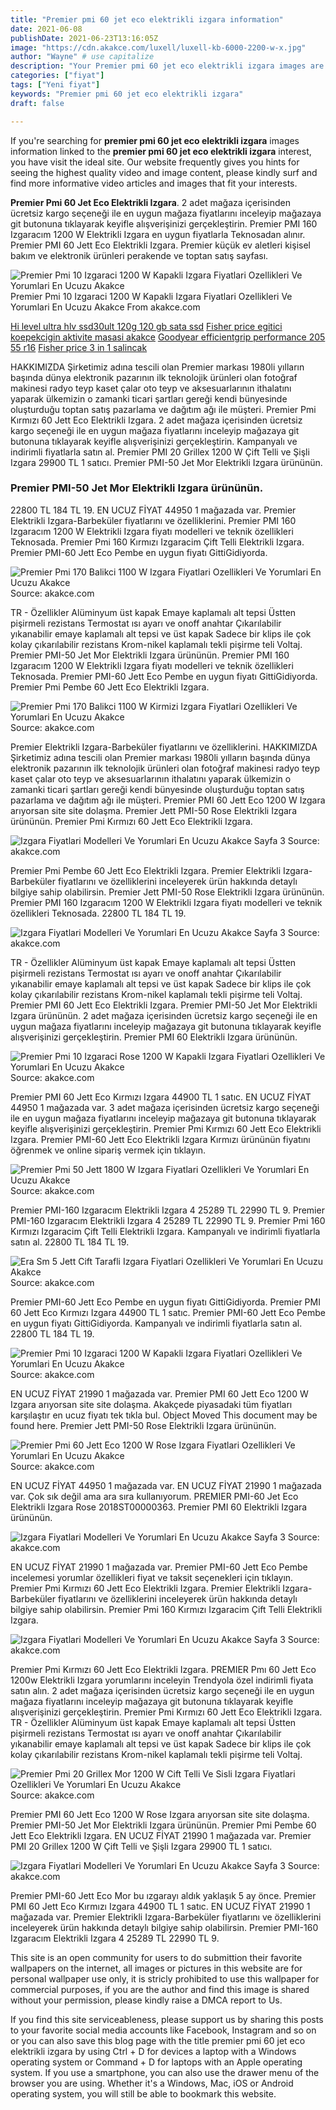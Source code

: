 ```yaml
---
title: "Premier pmi 60 jet eco elektrikli izgara information"
date: 2021-06-08
publishDate: 2021-06-23T13:16:05Z
image: "https://cdn.akakce.com/luxell/luxell-kb-6000-2200-w-x.jpg"
author: "Wayne" # use capitalize
description: "Your Premier pmi 60 jet eco elektrikli izgara images are available. Premier pmi 60 jet eco elektrikli izgara are a topic that is being searched for and liked by netizens today. You can Download the Premier pmi 60 jet eco elektrikli izgara files here. Find and Download all royalty-free images."
categories: ["fiyat"]
tags: ["Yeni fiyat"]
keywords: "Premier pmi 60 jet eco elektrikli izgara"
draft: false

---
```


If you're searching for **premier pmi 60 jet eco elektrikli izgara** images information linked to the **premier pmi 60 jet eco elektrikli izgara** interest, you have visit the ideal  site.  Our website frequently  gives you  hints  for seeing  the highest  quality video and image  content, please kindly surf and find more informative video articles and images  that fit your interests.

**Premier Pmi 60 Jet Eco Elektrikli Izgara**. 2 adet mağaza içerisinden ücretsiz kargo seçeneği ile en uygun mağaza fiyatlarını inceleyip mağazaya git butonuna tıklayarak keyifle alışverişinizi gerçekleştirin. Premier PMI 160 Izgaracım 1200 W Elektrikli Izgara en uygun fiyatlarla Teknosadan alınır. Premier PMI 60 Jett Eco Elektrikli Izgara. Premier küçük ev aletleri kişisel bakım ve elektronik ürünleri perakende ve toptan satış sayfası.

![Premier Pmi 10 Izgaraci 1200 W Kapakli Izgara Fiyatlari Ozellikleri Ve Yorumlari En Ucuzu Akakce](https://cdn.akakce.com/premier/premier-pmi-10-ci-1200-w-kapakli-z.jpg "Premier Pmi 10 Izgaraci 1200 W Kapakli Izgara Fiyatlari Ozellikleri Ve Yorumlari En Ucuzu Akakce")
Premier Pmi 10 Izgaraci 1200 W Kapakli Izgara Fiyatlari Ozellikleri Ve Yorumlari En Ucuzu Akakce From akakce.com

[Hi level ultra hlv ssd30ult 120g 120 gb sata ssd](/hi-level-ultra-hlv-ssd30ult-120g-120-gb-sata-ssd/)
[Fisher price egitici koepekcigin aktivite masasi akakce](/fisher-price-egitici-koepekcigin-aktivite-masasi-akakce/)
[Goodyear efficientgrip performance 205 55 r16](/goodyear-efficientgrip-performance-205-55-r16/)
[Fisher price 3 in 1 salincak](/fisher-price-3-in-1-salincak/)

HAKKIMIZDA Şirketimiz adına tescili olan Premier markası 1980li yılların başında dünya elektronik pazarının ilk teknolojik ürünleri olan fotoğraf makinesi radyo teyp kaset çalar oto teyp ve aksesuarlarının ithalatını yaparak ülkemizin o zamanki ticari şartları gereği kendi bünyesinde oluşturduğu toptan satış pazarlama ve dağıtım ağı ile müşteri. Premier Pmi Kırmızı 60 Jett Eco Elektrikli Izgara. 2 adet mağaza içerisinden ücretsiz kargo seçeneği ile en uygun mağaza fiyatlarını inceleyip mağazaya git butonuna tıklayarak keyifle alışverişinizi gerçekleştirin. Kampanyalı ve indirimli fiyatlarla satın al. Premier PMI 20 Grillex 1200 W Çift Telli ve Şişli Izgara 29900 TL 1 satıcı. Premier PMI-50 Jet Mor Elektrikli Izgara ürününün.

### Premier PMI-50 Jet Mor Elektrikli Izgara ürününün.

22800 TL 184 TL 19. EN UCUZ FİYAT 44950 1 mağazada var. Premier Elektrikli Izgara-Barbeküler fiyatlarını ve özelliklerini. Premier PMI 160 Izgaracım 1200 W Elektrikli Izgara fiyatı modelleri ve teknik özellikleri Teknosada. Premier Pmi 160 Kırmızı Izgaracim Çift Telli Elektrikli Izgara. Premier PMI-60 Jett Eco Pembe en uygun fiyatı GittiGidiyorda.


![Premier Pmi 170 Balikci 1100 W Izgara Fiyatlari Ozellikleri Ve Yorumlari En Ucuzu Akakce](https://cdn.akakce.com/premier/premier-pmi-170-balikci-1100-w-2-z.jpg "Premier Pmi 170 Balikci 1100 W Izgara Fiyatlari Ozellikleri Ve Yorumlari En Ucuzu Akakce")
Source: akakce.com

TR - Özellikler Alüminyum üst kapak Emaye kaplamalı alt tepsi Üstten pişirmeli rezistans Termostat ısı ayarı ve onoff anahtar Çıkarılabilir yıkanabilir emaye kaplamalı alt tepsi ve üst kapak Sadece bir klips ile çok kolay çıkarılabilir rezistans Krom-nikel kaplamalı tekli pişirme teli Voltaj. Premier PMI-50 Jet Mor Elektrikli Izgara ürününün. Premier PMI 160 Izgaracım 1200 W Elektrikli Izgara fiyatı modelleri ve teknik özellikleri Teknosada. Premier PMI-60 Jett Eco Pembe en uygun fiyatı GittiGidiyorda. Premier Pmi Pembe 60 Jett Eco Elektrikli Izgara.

![Premier Pmi 170 Balikci 1100 W Kirmizi Izgara Fiyatlari Ozellikleri Ve Yorumlari En Ucuzu Akakce](https://cdn.akakce.com/premier/premier-pmi-170-balikci-1100-w-kirmizi-z.jpg "Premier Pmi 170 Balikci 1100 W Kirmizi Izgara Fiyatlari Ozellikleri Ve Yorumlari En Ucuzu Akakce")
Source: akakce.com

Premier Elektrikli Izgara-Barbeküler fiyatlarını ve özelliklerini. HAKKIMIZDA Şirketimiz adına tescili olan Premier markası 1980li yılların başında dünya elektronik pazarının ilk teknolojik ürünleri olan fotoğraf makinesi radyo teyp kaset çalar oto teyp ve aksesuarlarının ithalatını yaparak ülkemizin o zamanki ticari şartları gereği kendi bünyesinde oluşturduğu toptan satış pazarlama ve dağıtım ağı ile müşteri. Premier PMI 60 Jett Eco 1200 W Izgara arıyorsan site site dolaşma. Premier Jett PMI-50 Rose Elektrikli Izgara ürününün. Premier Pmi Kırmızı 60 Jett Eco Elektrikli Izgara.

![Izgara Fiyatlari Modelleri Ve Yorumlari En Ucuzu Akakce Sayfa 3](https://cdn.akakce.com/efba/efba-600-kebapmatik-saslik-1400-w-x.jpg "Izgara Fiyatlari Modelleri Ve Yorumlari En Ucuzu Akakce Sayfa 3")
Source: akakce.com

Premier Pmi Pembe 60 Jett Eco Elektrikli Izgara. Premier Elektrikli Izgara-Barbeküler fiyatlarını ve özelliklerini inceleyerek ürün hakkında detaylı bilgiye sahip olabilirsin. Premier Jett PMI-50 Rose Elektrikli Izgara ürününün. Premier PMI 160 Izgaracım 1200 W Elektrikli Izgara fiyatı modelleri ve teknik özellikleri Teknosada. 22800 TL 184 TL 19.

![Izgara Fiyatlari Modelleri Ve Yorumlari En Ucuzu Akakce Sayfa 3](https://iis-akakce.akamaized.net/p.x?%2F%2Fmcdn01%2Egittigidiyor%2Enet%2F65501%2F655017756%5F0%2Ejpg "Izgara Fiyatlari Modelleri Ve Yorumlari En Ucuzu Akakce Sayfa 3")
Source: akakce.com

TR - Özellikler Alüminyum üst kapak Emaye kaplamalı alt tepsi Üstten pişirmeli rezistans Termostat ısı ayarı ve onoff anahtar Çıkarılabilir yıkanabilir emaye kaplamalı alt tepsi ve üst kapak Sadece bir klips ile çok kolay çıkarılabilir rezistans Krom-nikel kaplamalı tekli pişirme teli Voltaj. Premier PMI 60 Jett Eco Elektrikli Izgara. Premier PMI-50 Jet Mor Elektrikli Izgara ürününün. 2 adet mağaza içerisinden ücretsiz kargo seçeneği ile en uygun mağaza fiyatlarını inceleyip mağazaya git butonuna tıklayarak keyifle alışverişinizi gerçekleştirin. Premier PMI 60 Elektrikli Izgara ürününün.

![Premier Pmi 10 Izgaraci Rose 1200 W Kapakli Izgara Fiyatlari Ozellikleri Ve Yorumlari En Ucuzu Akakce](https://cdn.akakce.com/premier/premier-pmi-10-ci-rose-1200-w-kapakli-z.jpg "Premier Pmi 10 Izgaraci Rose 1200 W Kapakli Izgara Fiyatlari Ozellikleri Ve Yorumlari En Ucuzu Akakce")
Source: akakce.com

Premier PMI 60 Jett Eco Kırmızı Izgara 44900 TL 1 satıc. EN UCUZ FİYAT 44950 1 mağazada var. 3 adet mağaza içerisinden ücretsiz kargo seçeneği ile en uygun mağaza fiyatlarını inceleyip mağazaya git butonuna tıklayarak keyifle alışverişinizi gerçekleştirin. Premier Pmi Kırmızı 60 Jett Eco Elektrikli Izgara. Premier PMI-60 Jett Eco Elektrikli Izgara Kırmızı ürününün fiyatını öğrenmek ve online sipariş vermek için tıklayın.

![Premier Pmi 50 Jett 1800 W Izgara Fiyatlari Ozellikleri Ve Yorumlari En Ucuzu Akakce](https://cdn.akakce.com/premier/premier-pmi-50-jett-1800-w-z.jpg "Premier Pmi 50 Jett 1800 W Izgara Fiyatlari Ozellikleri Ve Yorumlari En Ucuzu Akakce")
Source: akakce.com

Premier PMI-160 Izgaracım Elektrikli Izgara 4 25289 TL 22990 TL 9. Premier PMI-160 Izgaracım Elektrikli Izgara 4 25289 TL 22990 TL 9. Premier Pmi 160 Kırmızı Izgaracim Çift Telli Elektrikli Izgara. Kampanyalı ve indirimli fiyatlarla satın al. 22800 TL 184 TL 19.

![Era Sm 5 Jett Cift Tarafli Izgara Fiyatlari Ozellikleri Ve Yorumlari En Ucuzu Akakce](https://cdn.akakce.com/era/era-sm-5-jett-cift-tarafli-x.jpg "Era Sm 5 Jett Cift Tarafli Izgara Fiyatlari Ozellikleri Ve Yorumlari En Ucuzu Akakce")
Source: akakce.com

Premier PMI-60 Jett Eco Pembe en uygun fiyatı GittiGidiyorda. Premier PMI 60 Jett Eco Kırmızı Izgara 44900 TL 1 satıc. Premier PMI-60 Jett Eco Pembe en uygun fiyatı GittiGidiyorda. Kampanyalı ve indirimli fiyatlarla satın al. 22800 TL 184 TL 19.

![Premier Pmi 10 Izgaraci 1200 W Kapakli Izgara Fiyatlari Ozellikleri Ve Yorumlari En Ucuzu Akakce](https://cdn.akakce.com/premier/premier-pmi-10-ci-1200-w-kapakli-z.jpg "Premier Pmi 10 Izgaraci 1200 W Kapakli Izgara Fiyatlari Ozellikleri Ve Yorumlari En Ucuzu Akakce")
Source: akakce.com

EN UCUZ FİYAT 21990 1 mağazada var. Premier PMI 60 Jett Eco 1200 W Izgara arıyorsan site site dolaşma. Akakçede piyasadaki tüm fiyatları karşılaştır en ucuz fiyatı tek tıkla bul. Object Moved This document may be found here. Premier Jett PMI-50 Rose Elektrikli Izgara ürününün.

![Premier Pmi 60 Jett Eco 1200 W Rose Izgara Fiyatlari Ozellikleri Ve Yorumlari En Ucuzu Akakce](https://cdn.akakce.com/premier/premier-pmi-60-jett-eco-1200-w-rose-z.jpg "Premier Pmi 60 Jett Eco 1200 W Rose Izgara Fiyatlari Ozellikleri Ve Yorumlari En Ucuzu Akakce")
Source: akakce.com

EN UCUZ FİYAT 44950 1 mağazada var. EN UCUZ FİYAT 21990 1 mağazada var. Çok sık değil ama ara sıra kullanıyorum. PREMIER PMI-60 Jet Eco Elektrikli Izgara Rose 2018ST00000363. Premier PMI 60 Elektrikli Izgara ürününün.

![Izgara Fiyatlari Modelleri Ve Yorumlari En Ucuzu Akakce Sayfa 3](https://cdn.akakce.com/akel/akel-ab630-2000-w-x.jpg "Izgara Fiyatlari Modelleri Ve Yorumlari En Ucuzu Akakce Sayfa 3")
Source: akakce.com

EN UCUZ FİYAT 21990 1 mağazada var. Premier PMI-60 Jett Eco Pembe incelemesi yorumlar özellikleri fiyat ve taksit seçenekleri için tıklayın. Premier Pmi Kırmızı 60 Jett Eco Elektrikli Izgara. Premier Elektrikli Izgara-Barbeküler fiyatlarını ve özelliklerini inceleyerek ürün hakkında detaylı bilgiye sahip olabilirsin. Premier Pmi 160 Kırmızı Izgaracim Çift Telli Elektrikli Izgara.

![Izgara Fiyatlari Modelleri Ve Yorumlari En Ucuzu Akakce Sayfa 3](https://iis-akakce.akamaized.net/p.x?%2F%2Fmcdn01%2Egittigidiyor%2Enet%2F58450%2F584509193%5F0%2Ejpg "Izgara Fiyatlari Modelleri Ve Yorumlari En Ucuzu Akakce Sayfa 3")
Source: akakce.com

Premier Pmi Kırmızı 60 Jett Eco Elektrikli Izgara. PREMIER Pmı 60 Jett Eco 1200w Elektrikli Izgara yorumlarını inceleyin Trendyola özel indirimli fiyata satın alın. 2 adet mağaza içerisinden ücretsiz kargo seçeneği ile en uygun mağaza fiyatlarını inceleyip mağazaya git butonuna tıklayarak keyifle alışverişinizi gerçekleştirin. Premier Pmi Kırmızı 60 Jett Eco Elektrikli Izgara. TR - Özellikler Alüminyum üst kapak Emaye kaplamalı alt tepsi Üstten pişirmeli rezistans Termostat ısı ayarı ve onoff anahtar Çıkarılabilir yıkanabilir emaye kaplamalı alt tepsi ve üst kapak Sadece bir klips ile çok kolay çıkarılabilir rezistans Krom-nikel kaplamalı tekli pişirme teli Voltaj.

![Premier Pmi 20 Grillex Mor 1200 W Cift Telli Ve Sisli Izgara Fiyatlari Ozellikleri Ve Yorumlari En Ucuzu Akakce](https://cdn.akakce.com/premier/premier-pmi-20-grillex-mor-1200-w-cift-telli-ve-sisli-z.jpg "Premier Pmi 20 Grillex Mor 1200 W Cift Telli Ve Sisli Izgara Fiyatlari Ozellikleri Ve Yorumlari En Ucuzu Akakce")
Source: akakce.com

Premier PMI 60 Jett Eco 1200 W Rose Izgara arıyorsan site site dolaşma. Premier PMI-50 Jet Mor Elektrikli Izgara ürününün. Premier Pmi Pembe 60 Jett Eco Elektrikli Izgara. EN UCUZ FİYAT 21990 1 mağazada var. Premier PMI 20 Grillex 1200 W Çift Telli ve Şişli Izgara 29900 TL 1 satıcı.

![Izgara Fiyatlari Modelleri Ve Yorumlari En Ucuzu Akakce Sayfa 3](https://cdn.akakce.com/luxell/luxell-kb-6000-2200-w-x.jpg "Izgara Fiyatlari Modelleri Ve Yorumlari En Ucuzu Akakce Sayfa 3")
Source: akakce.com

Premier PMI-60 Jett Eco Mor bu ızgarayı aldık yaklaşık 5 ay önce. Premier PMI 60 Jett Eco Kırmızı Izgara 44900 TL 1 satıc. EN UCUZ FİYAT 21990 1 mağazada var. Premier Elektrikli Izgara-Barbeküler fiyatlarını ve özelliklerini inceleyerek ürün hakkında detaylı bilgiye sahip olabilirsin. Premier PMI-160 Izgaracım Elektrikli Izgara 4 25289 TL 22990 TL 9.

This site is an open community for users to do submittion their favorite wallpapers on the internet, all images or pictures in this website are for personal wallpaper use only, it is stricly prohibited to use this wallpaper for commercial purposes, if you are the author and find this image is shared without your permission, please kindly raise a DMCA report to Us.

If you find this site serviceableness, please support us by sharing this posts to your favorite social media accounts like Facebook, Instagram and so on or you can also save this blog page with the title premier pmi 60 jet eco elektrikli izgara by using Ctrl + D for devices a laptop with a Windows operating system or Command + D for laptops with an Apple operating system. If you use a smartphone, you can also use the drawer menu of the browser you are using. Whether it's a Windows, Mac, iOS or Android operating system, you will still be able to bookmark this website.
